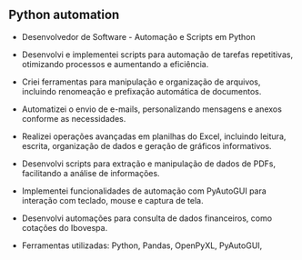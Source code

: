 ## Python automation

- Desenvolvedor de Software - Automação e Scripts em Python

- Desenvolvi e implementei scripts para automação de tarefas repetitivas, otimizando processos e aumentando a eficiência.

- Criei ferramentas para manipulação e organização de arquivos, incluindo renomeação e prefixação automática de documentos.

- Automatizei o envio de e-mails, personalizando mensagens e anexos conforme as necessidades.

- Realizei operações avançadas em planilhas do Excel, incluindo leitura, escrita, organização de dados e geração de gráficos informativos.

- Desenvolvi scripts para extração e manipulação de dados de PDFs, facilitando a análise de informações.

- Implementei funcionalidades de automação com PyAutoGUI para interação com teclado, mouse e captura de tela.

- Desenvolvi automações para consulta de dados financeiros, como cotações do Ibovespa.

- Ferramentas utilizadas: Python, Pandas, OpenPyXL, PyAutoGUI,
